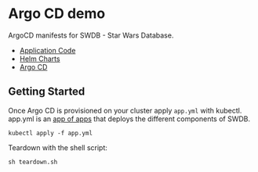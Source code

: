# Argo CD demo

ArgoCD manifests for SWDB - Star Wars Database.

- [Application Code](https://github.com/adamhancockcg/swdb.app)
- [Helm Charts](https://github.com/adamhancockcg/swdb.helm)
- [Argo CD](https://github.com/adamhancockcg/swdb.argocd)

## Getting Started

Once Argo CD is provisioned on your cluster apply `app.yml` with kubectl. app.yml is an [app of apps](https://argo-cd.readthedocs.io/en/stable/operator-manual/cluster-bootstrapping/#app-of-apps-pattern) that deploys the different components of SWDB.

```
kubectl apply -f app.yml
```

Teardown with the shell script:

```
sh teardown.sh
```
